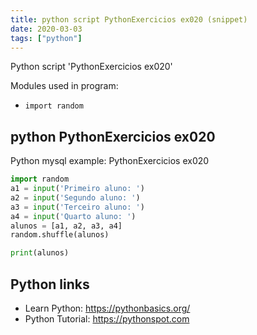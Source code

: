 ```yaml
---
title: python script PythonExercicios ex020 (snippet)
date: 2020-03-03
tags: ["python"]
---
```

Python script 'PythonExercicios ex020'


Modules used in program: 
* `import random`

## python PythonExercicios ex020

Python mysql example: PythonExercicios ex020

```python
import random
a1 = input('Primeiro aluno: ')
a2 = input('Segundo aluno: ')
a3 = input('Terceiro aluno: ')
a4 = input('Quarto aluno: ')
alunos = [a1, a2, a3, a4]
random.shuffle(alunos)

print(alunos)

```

## Python links

- Learn Python: https://pythonbasics.org/
- Python Tutorial: https://pythonspot.com
